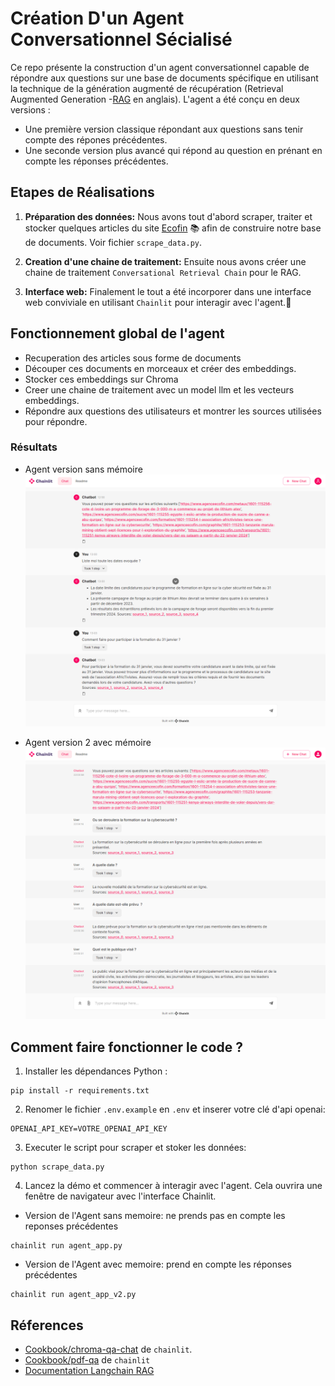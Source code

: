 # Création D'un Agent Conversationnel Sécialisé

Ce repo présente la construction d'un agent conversationnel capable de répondre aux questions sur une base de documents spécifique en utilisant la technique de la génération augmenté de récupération (Retrieval Augmented Generation -[RAG](https://www.elastic.co/fr/what-is/retrieval-augmented-generation) en anglais).
L'agent a été conçu en deux versions :
- Une première version classique répondant aux questions sans tenir compte des répones précédentes.
- Une seconde version plus avancé qui répond au question en prénant en compte les réponses précédentes.

## Etapes de Réalisations

1. **Préparation des données:** Nous avons tout d'abord scraper, traiter et stocker quelques articles du site [Ecofin](https://www.agenceecofin.com/a-la-une/recherche-article?filterTitle=&submit.x=0&submit.y=0&filterTousLesFils=Tous&filterCategories=Sous-rubrique&filterDateFrom=&filterDateTo=&option=com_dmk2articlesfilter&view=articles&filterFrench=French&Itemid=269&userSearch=1&layout=#dmk2articlesfilter_results) 📚 afin de construire notre base de documents.
Voir fichier `scrape_data.py`.

2.  **Creation d'une chaine de traitement:** Ensuite nous avons créer une chaine de traitement `Conversational Retrieval Chain` pour le RAG.

3. **Interface web:** Finalement le tout a été incorporer dans une interface web conviviale en utilisant `Chainlit` pour interagir avec l'agent.💬

## Fonctionnement global de l'agent

- Recuperation des articles sous forme de documents
- Découper ces documents en morceaux et créer des embeddings.
- Stocker ces embeddings sur Chroma
- Creer une chaine de traitement avec un model llm et les vecteurs embeddings.
- Répondre aux questions des utilisateurs et montrer les sources utilisées pour répondre.

### Résultats
- Agent version sans mémoire
![Screenshot](./chat_screencapture.png)

- Agent version 2 avec mémoire
![Screenshot](./chat_v2_screencapture.png)

## Comment faire fonctionner le code ?

1. Installer les dépendances Python :
```shell
pip install -r requirements.txt
```

2. Renomer le fichier  `.env.example` en `.env` et inserer votre clé d'api openai:
```.env
OPENAI_API_KEY=VOTRE_OPENAI_API_KEY
```
3. Executer le script pour scraper et stoker les données:
```shell
python scrape_data.py
```
4. Lancez la démo et commencer à interagir avec l'agent. Cela ouvrira une fenêtre de navigateur avec l'interface Chainlit.

- Version de l'Agent sans memoire: ne prends pas en compte les reponses précédentes
```shell
chainlit run agent_app.py 
```
- Version de l'Agent avec memoire: prend en compte les réponses précédentes
```shell
chainlit run agent_app_v2.py 
```

## Réferences
- [Cookbook/chroma-qa-chat](https://github.com/Chainlit/cookbook/tree/main/chroma-qa-chat) de `chainlit`.
- [Cookbook/pdf-qa](https://github.com/Chainlit/cookbook/tree/main/pdf-qa)  de `chainlit`
- [Documentation Langchain RAG ](https://python.langchain.com/docs/expression_language/cookbook/retrieval#conversational-retrieval-chain)

